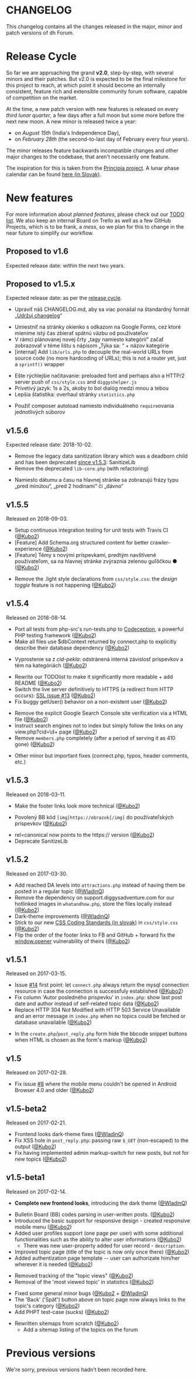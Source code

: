 # CHANGELOG

This changelog contains all the changes released in the major, minor and patch versions of dh Forum.

<!-- committers -->
[0]: https://github.com/Kubo2
[1]: https://github.com/WladinQ


# Release Cycle

So far we are approaching the grand __v2.0__, step-by-step, with several minors and their patches. But v2.0 is expected
to be the final milestone for this project to reach, at which point it should become an internally consistent, feature rich
and extensible community forum software, capable of competition on the market.

At the time, a new patch version with new features is released on every _third lunar quarter_, a few days after a full moon but
some more before the next new moon. A new minor is released twice a year:

* on _August 15th_ (India's Independence Day),
* on _February 28th_ (the second-to-last day of February every four years).

The minor releases feature backwards incompatible changes and other major changes to the codebase, that aren't necessarily one feature.

The inspiration for this is taken from the [Principia project](https://github.com/mockingbirdnest/Principia#readme). A lunar phase calendar can be found [here (in Slovak)](http://kalendar.azet.sk/lunarny/).


# New features

For more information about _planned features_, please check out our [TODO list](TODOlist.md). We also keep an internal
Board on Trello as well as a few GitHub Projects, which is to be frank, a _mess_, so we plan for this to change in the near future to simplify our workflow.


## Proposed to v1.6

Expected release date: within the next two years.


## Proposed to v1.5.x

Expected release date: as per the [release cycle](#release-cycle).

* Upraviť náš CHANGELOG.md, aby sa viac ponášal na štandardný formát „[Udržuj changelog](https://keepachangelog.com/sk/)“
+ Umiestniť na stránky okienko s odkazom na Google Forms, cez ktoré mienime istý čas zbierať spätnú väzbu od používateľov
+ V rámci plánovanej novej črty „tagy namiesto kategórií“ začať zobrazovať v téme lištu s nápisom „Týka sa: “ + názov kategórie
+ [internal] Add `lib/urls.php` to decouple the real-world URLs from source code (no more hardcoding of URLs); this is not a router yet, just a `sprintf()` wrapper
* Ešte rýchlejšie načítavanie: preloaded font and perhaps also a HTTP/2 server push of `css/style.css` and `diggyshelper.js`
* Prívetivý jazyk: 1s a 2s, akoby to bol dialóg medzi mnou a tebou
* Lepšia štatistika: overhaul stránky `statistics.php`
+ Použiť composer autoload namiesto individuálneho `require`ovania jednotlivých súborov


## v1.5.6

Expected release date: 2018-10-02.

- Remove the legacy data sanitization library which was a deadborn child and has been deprecated [since v1.5.3](#v153): SanitizeLib
- Remove the deprecated `lib-core.php` (with refactoring)
* Namiesto dátumu a času na hlavnej stránke sa zobrazujú frázy typu „pred minútou“, „pred 2 hodinami“ či „dávno“


## v1.5.5

Released on 2018-09-03.

+ Setup continuous integration testing for unit tests with Travis CI ([@Kubo2][0])
+ [Feature] Add Schema.org structured content for better crawler-experience ([@Kubo2][0])
+ [Feature] Témy s novými príspevkami, predtým navštívené používateľom, sa na hlavnej stránke zvýraznia zelenou guľôčkou ● ([@Kubo2][0])
- Remove the .light style declarations from `css/style.css`: the _design toggle_ feature is not happening ([@Kubo2][0])


## v1.5.4

Released on 2018-08-14.

+ Port all tests from php-src's run-tests.php to [Codeception](https://codeception.com/), a powerful PHP testing framework ([@Kubo2][0])
+ Make all files use $dbContext returned by connect.php to explicitly describe their database dependency ([@Kubo2][0])
- Vyprostenie sa z _cid-pekla_: odstránená interná závislosť príspevkov a tém na kategóriách ([@Kubo2][0])
* Rewrite our TODOlist to make it significantly more readable + add README ([@Kubo2][0])
* Switch the live server definitively to HTTPS (a redirect from HTTP occurs): [SSL issue #13](https://github.com/Kubo2/diggyshelper/issues/13) ([@Kubo2][0])
* Fix buggy getUser() behavior on a non-existent user ([@Kubo2][0])
- Remove the explicit Google Search Console site verification via a HTML file ([@Kubo2][0])
- Instruct search engines not to index but simply follow the links on any view.php?cid=\d+ page ([@Kubo2][0])
- Remove `members.php` completely (after a period of serving it as 410 gone) ([@Kubo2][0])
* Other minor but important fixes (connect.php, typos, header comments, etc.)


## v1.5.3

Released on 2018-03-11.

* Make the footer links look more technical ([@Kubo2][0])
+ Povolený BB kód `[img]https://obrazok[/img]` do používateľských príspevkov ([@Kubo2][0])
* rel=canonical now points to the https:// version ([@Kubo2][0])
* Deprecate SanitizeLib


## v1.5.2

Released on 2017-03-30.

* Add reached DA levels into `attractions.php` instead of having them be posted in a regular topic ([@WladinQ][1])
* Remove the dependency on support.diggysadventure.com for our hotlinked images in `whatandhow.php`, store the files locally instead ([@Kubo2][0])
* Dark-theme improvements ([@WladinQ][1])
* Stick to our new [CSS Coding Standards (in slovak)](https://github.com/Kubo2/diggyshelper/wiki/CSS-%C5%A1tylistika-k%C3%B3du) in `css/style.css` ([@Kubo2][0])
* Flip the order of the footer links to FB and GitHub + forward fix the [window.opener](http://jecas.cz/noopener) vulnerability of theirs ([@Kubo2][0])


## v1.5.1

Released on 2017-03-15.

* Issue [#14](https://github.com/Kubo2/diggyshelper/issues/14) first point: let `connect.php` always return the mysql connection resource in case the connection is successfuly established ([@Kubo2][0])
* Fix column 'Autor posledného príspevku' in `index.php`: show last post date and author instead of self-related topic data ([@Kubo2][0])
* Replace HTTP 304 Not Modified with HTTP 503 Service Unavailable and an error message in `index.php` when no topics could be fetched or database unavailable ([@Kubo2][0])
+ In the `create.php`/`post_reply.php` form hide the bbcode snippet buttons when HTML is chosen as the form's markup ([@Kubo2][0])


## v1.5

Released on 2017-02-28.

* Fix issue [#8](https://github.com/Kubo2/diggyshelper/issues/8) where the mobile menu couldn't be opened in Android Browser 4.0 and older ([@Kubo2][0])


## v1.5-beta2

Released on 2017-02-21.

* Frontend looks dark-theme fixes ([@WladinQ][1])
* Fix XSS hole in `post_reply.php`: passing raw `$_GET` (non-escaped) to the output ([@Kubo2][0])
* Fix having implemented admin markup-switch for new posts, but not for new topics ([@Kubo2][0])


## v1.5-beta1

Released on 2017-02-14.

* **Complete new frontend looks**, introducing the dark theme ([@WladinQ][1])
+ Bulletin Board (BB) codes parsing in user-written posts. ([@Kubo2][0])
+ Introduced the basic support for responsive design - created responsive mobile menu ([@Kubo2][0])
+ Added user profiles support (one page per user) with some additional functionalities such as the ability to alter user informations ([@Kubo2][0])
  * There was new user-property added for user record - `description`.
+ Improved topic page (title of the topic is now only once there) ([@Kubo2][0])
+ Added authentization page template -- user can authorizate him/her wherever it is needed ([@Kubo2][0])
- Removed tracking of the "topic views" ([@Kubo2][0])
- Removal of the 'most viewed topic' in statistics ([@Kubo2][0])
+ Fixed some general minor bugs ([@Kubo2][0] + [@WladinQ][1])
+ The 'Back' ('Späť') button above on topic page now always links to the topic's category ([@Kubo2][0])
+ Add PHPT test-case (sucks) ([@Kubo2][0])
* Rewritten sitemaps from scratch ([@Kubo2][0])
  + Add a sitemap listing of the topics on the forum


# Previous versions

We're sorry, previous versions hadn't been recorded here.
